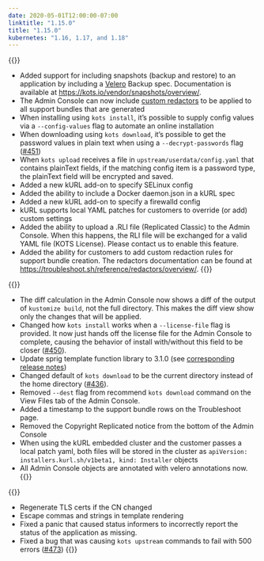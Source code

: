 ```yaml
---
date: 2020-05-01T12:00:00-07:00
linktitle: "1.15.0"
title: "1.15.0"
kubernetes: "1.16, 1.17, and 1.18"
---
```


{{<features>}}
* Added support for including snapshots (backup and restore) to an application by including a [Velero](https://velero.io) Backup spec. Documentation is available at https://kots.io/vendor/snapshots/overview/.
* The Admin Console can now include [custom redactors](https://troubleshoot.sh/reference/redactors/overview/) to be applied to all support bundles that are generated
* When installing using `kots install`, it’s possible to supply config values via a `--config-values` flag to automate an online installation
* When downloading using `kots download`, it’s possible to get the password values in plain text when using a `--decrypt-passwords` flag ([#451](https://github.com/replicatedhq/kots/issues/451))
* When `kots upload` receives a file in `upstream/userdata/config.yaml` that contains plainText fields, if the matching config item is a password type, the plainText field will be encrypted and saved.
* Added a new kURL add-on to specify SELinux config
* Added the ability to include a Docker daemon.json in a kURL spec
* Added a new kURL add-on to specify a firewalld config
* kURL supports local YAML patches for customers to override (or add) custom settings
* Added the ability to upload a .RLI file (Replicated Classic) to the Admin Console. When this happens, the RLI file will be exchanged for a valid YAML file (KOTS License). Please contact us to enable this feature.
* Added the ability for customers to add custom redaction rules for support bundle creation. The redactors documentation can be found at https://troubleshoot.sh/reference/redactors/overview/.
{{</features>}}

{{<changes>}}
* The diff calculation in the Admin Console now shows a diff of the output of `kustomize build`, not the full directory. This makes the diff view show only the changes that will be applied.
* Changed how `kots install` works when a `--license-file` flag is provided. It now just hands off the license file for the Admin Console to complete, causing the behavior of install with/without this field to be closer ([#450](https://github.com/replicatedhq/kots/issues/450)).
* Update sprig template function library to 3.1.0 (see [corresponding release notes](https://github.com/Masterminds/sprig/blob/master/CHANGELOG.md))
* Changed default of `kots download` to be the current directory instead of the home directory ([#436](https://github.com/replicatedhq/kots/issues/436)).
* Removed `--dest` flag from recommend `kots download` command on the View Files tab of the Admin Console.
* Added a timestamp to the support bundle rows on the Troubleshoot page.
* Removed the Copyright Replicated notice from the bottom of the Admin Console
* When using the kURL embedded cluster and the customer passes a local patch yaml, both files will be stored in the cluster as `apiVersion: installers.kurl.sh/v1beta1, kind: Installer` objects
* All Admin Console objects are annotated with velero annotations now.
{{</changes>}}

{{<fixes>}}
* Regenerate TLS certs if the CN changed
* Escape commas and strings in template rendering
* Fixed a panic that caused status informers to incorrectly report the status of the application as missing.
* Fixed a bug that was causing `kots upstream` commands to fail with 500 errors ([#473](https://github.com/replicatedhq/kots/issues/473))
{{</fixes>}}

